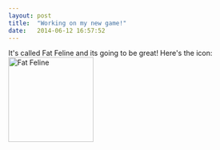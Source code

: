 ```yaml
---
layout: post
title:  "Working on my new game!"
date:   2014-06-12 16:57:52
---
```


It's called Fat Feline and its going to be great! Here's the icon: <img src="{{ site.baseurl }}/assets/img/icon170x170.png" alt="Fat Feline" style="width: 170px;"/>
